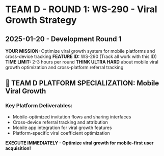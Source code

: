 # TEAM D - ROUND 1: WS-290 - Viral Growth Strategy
## 2025-01-20 - Development Round 1

**YOUR MISSION:** Optimize viral growth system for mobile platforms and cross-device tracking
**FEATURE ID:** WS-290 (Track all work with this ID)
**TIME LIMIT:** 2-3 hours per round
**THINK ULTRA HARD** about mobile viral growth optimization and cross-platform referral tracking

## 🎯 TEAM D PLATFORM SPECIALIZATION: Mobile Viral Growth

### Key Platform Deliverables:
- Mobile-optimized invitation flows and sharing interfaces
- Cross-device referral tracking and attribution
- Mobile app integration for viral growth features  
- Platform-specific viral coefficient optimization

**EXECUTE IMMEDIATELY - Optimize viral growth for mobile-first user acquisition!**

